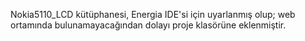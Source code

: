 Nokia5110_LCD kütüphanesi, Energia IDE'si için uyarlanmış olup; web ortamında bulunamayacağından dolayı proje klasörüne eklenmiştir.